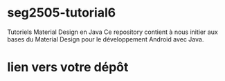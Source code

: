 # seg2505-tutorial6
Tutoriels Material Design en Java
Ce repository contient à nous initier aux bases du Material Design pour le développement Android avec Java. 
# lien vers votre dépôt

